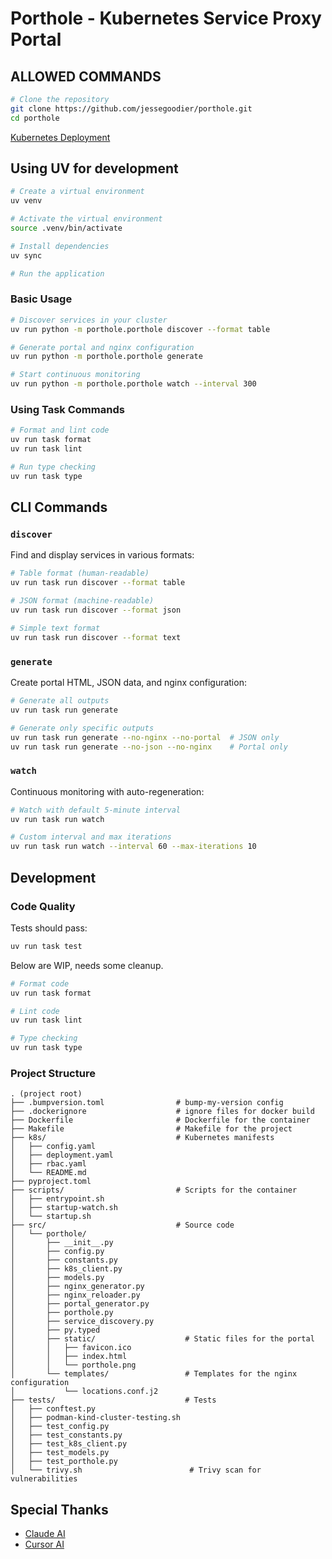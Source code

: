 # Porthole - Kubernetes Service Proxy Portal

## ALLOWED COMMANDS

```bash
# Clone the repository
git clone https://github.com/jessegoodier/porthole.git
cd porthole
```

[Kubernetes Deployment](k8s/README.md)

## Using UV for development

```bash
# Create a virtual environment
uv venv

# Activate the virtual environment
source .venv/bin/activate

# Install dependencies
uv sync

# Run the application
```

### Basic Usage

```bash
# Discover services in your cluster
uv run python -m porthole.porthole discover --format table

# Generate portal and nginx configuration
uv run python -m porthole.porthole generate

# Start continuous monitoring
uv run python -m porthole.porthole watch --interval 300
```

### Using Task Commands

```bash
# Format and lint code
uv run task format
uv run task lint

# Run type checking
uv run task type
```

## CLI Commands

### `discover`

Find and display services in various formats:

```bash
# Table format (human-readable)
uv run task run discover --format table

# JSON format (machine-readable)
uv run task run discover --format json

# Simple text format
uv run task run discover --format text
```

### `generate`

Create portal HTML, JSON data, and nginx configuration:

```bash
# Generate all outputs
uv run task run generate

# Generate only specific outputs
uv run task run generate --no-nginx --no-portal  # JSON only
uv run task run generate --no-json --no-nginx    # Portal only
```

### `watch`

Continuous monitoring with auto-regeneration:

```bash
# Watch with default 5-minute interval
uv run task run watch

# Custom interval and max iterations
uv run task run watch --interval 60 --max-iterations 10
```

## Development

### Code Quality

Tests should pass:

```bash
uv run task test
```

Below are WIP, needs some cleanup.

```bash
# Format code
uv run task format

# Lint code
uv run task lint

# Type checking
uv run task type
```

### Project Structure

```
. (project root)
├── .bumpversion.toml                # bump-my-version config
├── .dockerignore                    # ignore files for docker build
├── Dockerfile                       # Dockerfile for the container
├── Makefile                         # Makefile for the project
├── k8s/                             # Kubernetes manifests
│   ├── config.yaml
│   ├── deployment.yaml
│   ├── rbac.yaml
│   └── README.md
├── pyproject.toml
├── scripts/                         # Scripts for the container
│   ├── entrypoint.sh
│   ├── startup-watch.sh
│   └── startup.sh
├── src/                             # Source code
│   └── porthole/
│       ├── __init__.py
│       ├── config.py
│       ├── constants.py
│       ├── k8s_client.py
│       ├── models.py
│       ├── nginx_generator.py
│       ├── nginx_reloader.py
│       ├── portal_generator.py
│       ├── porthole.py
│       ├── service_discovery.py
│       ├── py.typed
│       ├── static/                    # Static files for the portal
│       │   ├── favicon.ico
│       │   ├── index.html
│       │   └── porthole.png
│       └── templates/                 # Templates for the nginx configuration
│           └── locations.conf.j2
├── tests/                             # Tests
│   ├── conftest.py
│   ├── podman-kind-cluster-testing.sh
│   ├── test_config.py
│   ├── test_constants.py
│   ├── test_k8s_client.py
│   ├── test_models.py
│   ├── test_porthole.py
│   └── trivy.sh                        # Trivy scan for vulnerabilities
```

## Special Thanks

- [Claude AI](https://www.anthropic.com/)
- [Cursor AI](https://www.cursor.com/)
